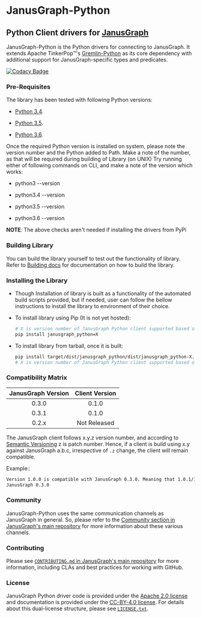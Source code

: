 # JanusGraph-Python
## Python Client drivers for [JanusGraph](http://janusgraph.org) 

JanusGraph-Python is the Python drivers for connecting to JanusGraph. 
It extends Apache TinkerPop™'s [Gremlin-Python](http://tinkerpop.apache.org/docs/current/reference/#_gremlin_python) 
as its core dependency with additional support for JanusGraph-specific types and predicates.

[![Codacy Badge](https://api.codacy.com/project/badge/Grade/a643a483556740c1b87ba29e160d37b6)](https://www.codacy.com/app/JanusGraph/janusgraph-python?utm_source=github.com&amp;utm_medium=referral&amp;utm_content=JanusGraph/janusgraph-python&amp;utm_campaign=Badge_Grade)

### Pre-Requisites

The library has been tested with following Python versions:

  - [Python 3.4](https://www.python.org/downloads/release/python-340/).
    
  - [Python 3.5](https://www.python.org/downloads/release/python-350/).
    
  - [Python 3.6](https://www.python.org/downloads/release/python-360/).
    
Once the required Python version is installed on system, please note the version number and the Python added 
to Path. Make a note of the number, as that will be required during building of Library (on UNIX)
Try running either of following commands on CLI, and make a note of the version which works:

  - python3 --version
    
  - python3.4 --version
    
  - python3.5 --version
    
  - python3.6 --version


**NOTE**: The above checks aren't needed if installing the drivers from PyPi

### Building Library

You can build the library yourself to test out the functionality of library. Refer to 
[Building docs](BUILDING.md) for documentation on how to build the library.

### Installing the Library

  - Though Installation of library is built as a functionality of the automated build scripts provided,
      but if needed, user can follow the bellow instructions to install the library to environment of their choice.
    
  - To install library using Pip (It is not yet hosted):
    
    ```bash
    # X is version number of JanusGraph Python client supported based on JanusGraph version chosen.
    pip install janusgraph_python=X
    ```
    
  - To install library from tarball, once it is built:
     
     ```bash
     pip install target/dist/janusgraph_python/dist/janusgraph_python-X.tar.gz
     # X is version number of JanusGraph Python client supported based on JanusGraph version chosen.
     ```

### Compatibility Matrix

| JanusGraph Version | Client Version |
|:------------------:|:--------------:|
| 0.3.0              | 0.1.0          |
| 0.3.1              | 0.1.0          |
| 0.2.x              | Not Released   |

The JanusGraph client follows x.y.z version number, and according to [Semantic Versioning](https://semver.org/) 
z is patch number. Hence, if a client is build using x.y against JanusGraph a.b.c, 
irrespective of `.z` change, the client will remain compatible.

Example::

  ```bash
  Version 1.0.0 is compatible with JanusGraph 0.3.0. Meaning that 1.0.1/1.0.2/..1.0.x will all be compatible with
  JanusGraph 0.3.0
  ```
  
### Community

JanusGraph-Python uses the same communication channels as JanusGraph in general. 
So, please refer to the 
[Community section in JanusGraph's main repository](https://github.com/JanusGraph/janusgraph#community) 
for more information about these various channels.

### Contributing

Please see 
[`CONTRIBUTING.md` in JanusGraph's main repository](https://github.com/JanusGraph/janusgraph/blob/master/CONTRIBUTING.md) 
for more information, including CLAs and best practices for working with GitHub.

### License

JanusGraph Python driver code is provided under the [Apache 2.0
license](APACHE-2.0.txt) and documentation is provided under the [CC-BY-4.0
license](CC-BY-4.0.txt). For details about this dual-license structure, please
see [`LICENSE.txt`](LICENSE.txt).
